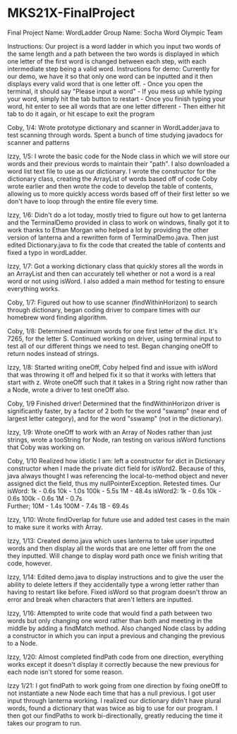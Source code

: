 # MKS21X-FinalProject
Final Project Name: WordLadder
Group Name: Socha Word Olympic Team


Instructions:
  Our project is a word ladder in which you input two words of the same length and a path between the two words is displayed in which one letter of the first word is changed between each step, with each intermediate step being a valid word.
  Instructions for demo:
    Currently for our demo, we have it so that only one word can be inputted and it then displays every valid word that is one letter off.
    - Once you open the terminal, it should say "Please input a word"
    - If you mess up while typing your word, simply hit the tab button to restart
    - Once you finish typing your word, hit enter to see all words that are one letter different
    - Then either hit tab to do it again, or hit escape to exit the program

Coby, 1/4:
  Wrote prototype dictionary and scanner in WordLadder.java to test scanning through words. Spent a bunch of time studying javadocs for scanner and patterns


Izzy, 1/5:
  I wrote the basic code for the Node class in which we will store our words and their previous words to maintain their "path". I also downloaded a word list text file to use as our dictionary. I wrote the constructor for the dictionary class, creating the ArrayList of words based off of code Coby wrote earlier and then wrote the code to develop the table of contents, allowing us to more quickly access words based off of their first letter so we don't have to loop through the entire file every time.


Izzy, 1/6:
  Didn't do a lot today, mostly tried to figure out how to get lanterna and the TerminalDemo provided in class to work on windows, finally got it to work thanks to Ethan Morgan who helped a lot by providing the other version of lanterna and a rewritten form of TerminalDemo.java. Then just edited Dictionary.java to fix the code that created the table of contents and fixed a typo in wordLadder.


Izzy, 1/7:
  Got a working dictionary class that quickly stores all the words in an ArrayList and then can accurately tell whether or not a word is a real word or not using isWord. I also added a main method for testing to ensure everything works.

Coby, 1/7:
  Figured out how to use scanner (findWithinHorizon) to search through dictionary, began coding driver to compare times with our homebrew word finding algorithm.

Coby, 1/8:
Determined maximum words for one first letter of the dict. It's 7265, for the letter S. Continued working on driver, using terminal input to test all of our different things we need to test. Began changing oneOff to return nodes instead of strings.


Izzy, 1/8:
Started writing oneOff, Coby helped find and issue with isWord that was throwing it off and helped fix it so that it works with letters that start with z. Wrote oneOff such that it takes in a String right now rather than a Node, wrote a driver to test oneOff also.


Coby, 1/9
  Finished driver! Determined that the findWithinHorizon driver is significantly faster, by a factor of 2 both for the word "swamp" (near end of largest letter category), and for the word "sswamp" (not in the dictionary).

Izzy, 1/9:
  Wrote oneOff to work with an Array of Nodes rather than just strings, wrote a tooString for Node, ran testing on various isWord functions that Coby was working on.

Coby, 1/10
  Realized how idiotic I am: left a constructor for dict in Dictionary constructor when I made the private dict field for isWord2. Because of this, java always thought I was referencing the local-to-method object and never assigned dict the field, thus my nullPointerException.
  Retested times.
  Our isWord:
  1k - 0.6s   10k - 1.0s   100k - 5.5s  1M - 48.4s
  isWord2:
  1k - 0.6s   10k - 0.6s   100k - 0.6s  1M - 0.7s   
  Further;    10M - 1.4s   100M - 7.4s  1B - 69.4s

Izzy, 1/10:
  Wrote findOverlap for future use and added test cases in the main to make sure it works with Array<Node>.

Izzy, 1/13:
  Created demo.java which uses lanterna to take user inputted words and then display all the words that are one letter off from the one they inputted. Will change to display word path once we finish writing that code, however.

Izzy, 1/14:
  Edited demo.java to display instructions and to give the user the ability to delete letters if they accidentally type a wrong letter rather than having to restart like before. Fixed isWord so that program doesn't throw an error and break when characters that aren't letters are inputted.

Izzy, 1/16:
  Attempted to write code that would find a path between two words but only changing one word rather than both and meeting in the middle by adding a findMatch method. Also changed Node class by adding a constructor in which you can input a previous and changing the previous to a Node.

Izzy, 1/20:
  Almost completed findPath code from one direction, everything works except it doesn't display it correctly because the new previous for each node isn't stored for some reason.

Izzy 1/21:
  I got findPath to work going from one direction by fixing oneOff to not instantiate a new Node each time that has a null previous. I got user input through lanterna working. I realized our dictionary didn't have plural words, found a dictionary that was twice as big to use for our program. I then got our findPaths to work bi-directionally, greatly reducing the time it takes our program to run.
